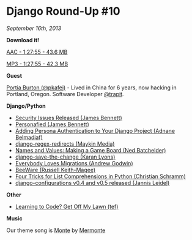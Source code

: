 # Django Round-Up #10

*September 16th, 2013*

**Download it!**

[AAC - 1:27:55 - 43.6 MB](https://s3.amazonaws.com/django-round-up/Django+Round-Up+10.m4a)

[MP3 - 1:27:55 - 42.3 MB](https://s3.amazonaws.com/django-round-up/Django+Round-Up+10.mp3)

**Guest**

[Portia Burton (@pkafei)](https://twitter.com/pkafei) - Lived in China for 6 years, now hacking in Portland, Oregon. Software Developer [@trapit](https://twitter.com/trapit).

**Django/Python**

* [Security Issues Released (James Bennett)](https://www.djangoproject.com/weblog/2013/sep/10/security-releases-issued/)
* [Personafied (James Bennett)](http://www.b-list.org/weblog/2013/sep/05/persona/)
* [Adding Persona Authentication to Your Django Project (Adnane Belmadiaf)](http://daker.me/2013/09/adding-persona-authentication-to-your-django-project.html)
* [django-regex-redirects (Maykin Media)](https://github.com/maykinmedia/django-regex-redirects)
* [Names and Values: Making a Game Board (Ned Batchelder)](http://nedbatchelder.com/blog/201308/names_and_values_making_a_game_board.html)
* [django-save-the-change (Karan Lyons)](https://github.com/karanlyons/django-save-the-change)
* [Everybody Loves Migrations (Andrew Godwin)](https://speakerdeck.com/andrewgodwin/everybody-loves-migrations)
* [BeeWare (Russell Keith-Magee)](http://pybee.org/)
* [Four Tricks for List Comprehensions in Python (Christian Schramm)](http://tech.pro/tutorial/1554/four-tricks-for-comprehensions-in-python)
* [django-configurations v0.4 and v0.5 released (Jannis Leidel)](http://django-configurations.readthedocs.org/en/latest/changes/#v0-5-2013-09-09)

**Other**

* [Learning to Code? Get Off My Lawn (tef)](http://programmingisterrible.com/post/59675545557/learning-to-code-get-off-my-lawn)

**Music**

Our theme song is [Monte](http://freemusicarchive.org/music/Mermonte/Mermonte/Mermonte_-_Monte) by [Mermonte](http://mermonte.com/)
